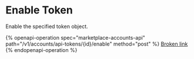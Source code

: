 # Enable Token

Enable the specified token object.

{% openapi-operation spec="marketplace-accounts-api" path="/v1/accounts/api-tokens/{id}/enable" method="post" %}
[Broken link](broken-reference)
{% endopenapi-operation %}
